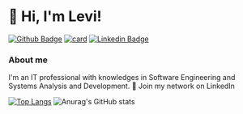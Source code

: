 # 👋 Hi, I'm Levi!

[![Github Badge](https://img.shields.io/badge/-Github-000?style=flat-square&logo=Github&logoColor=white&link=https://github.com/LeviLucena)](https://github.com/LeviLucena)
[![card](https://github-readme-stats.vercel.app/api?username=iuricode&theme=default&show_icons=true)](https://github.com/anuraghazra/github-readme-stats)
[![Linkedin Badge](https://img.shields.io/badge/-LinkedIn-blue?style=flat-square&logo=Linkedin&logoColor=white&link=https://www.linkedin.com/in/levilucena/)](https://www.linkedin.com/in/levilucena/)

### About me
I'm an IT professional with knowledges in Software Engineering and Systems Analysis and Development. :briefcase: Join my network on LinkedIn

[![Top Langs](https://github-readme-stats.vercel.app/api/top-langs/?username=levilucena&layout=compact)](https://github.com/levilucena/github-readme-stats)
![Anurag's GitHub stats](https://github-readme-stats.vercel.app/api?username=levilucena&show_icons=true)
